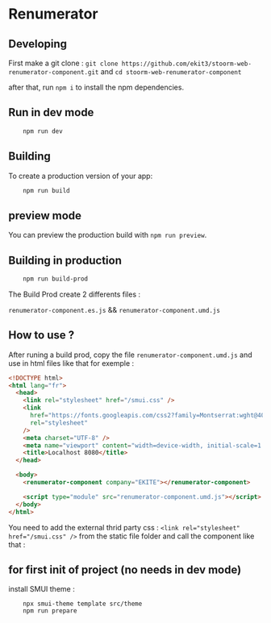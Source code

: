 # Renumerator

## Developing

First make a git clone : `git clone https://github.com/ekit3/stoorm-web-renumerator-component.git` and `cd stoorm-web-renumerator-component`

after that, run `npm i` to install the npm dependencies.

## Run in dev mode

```bash
    npm run dev
```

## Building

To create a production version of your app:

```bash
    npm run build
```

## preview mode

You can preview the production build with `npm run preview`.

## Building in production

```bash
    npm run build-prod
```

The Build Prod create 2 differents files :

`renumerator-component.es.js` && `renumerator-component.umd.js`

## How to use ?

After runing a build prod, copy the file `renumerator-component.umd.js` and use in html files like that for exemple :

```html
<!DOCTYPE html>
<html lang="fr">
  <head>
    <link rel="stylesheet" href="/smui.css" />
    <link
      href="https://fonts.googleapis.com/css2?family=Montserrat:wght@400;700&display=swap"
      rel="stylesheet"
    />
    <meta charset="UTF-8" />
    <meta name="viewport" content="width=device-width, initial-scale=1.0" />
    <title>Localhost 8080</title>
  </head>

  <body>
    <renumerator-component company="EKITE"></renumerator-component>

    <script type="module" src="renumerator-component.umd.js"></script>
  </body>
</html>
```

You need to add the external thrid party css : `<link rel="stylesheet" href="/smui.css" />` from the static file folder and call the component like that : <renumerator-component company="EKITE"></renumerator-component>

## for first init of project (no needs in dev mode)

install SMUI theme :

```shell
    npx smui-theme template src/theme
    npm run prepare
```
